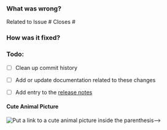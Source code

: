 ### What was wrong?

Related to Issue #
Closes #

### How was it fixed?

### Todo:

- [ ] Clean up commit history

- [ ] Add or update documentation related to these changes

- [ ] Add entry to the [release notes](https://github.com/ethereum/eth-keys/blob/main/newsfragments/README.md)

#### Cute Animal Picture

![Put a link to a cute animal picture inside the parenthesis-->](<>)

